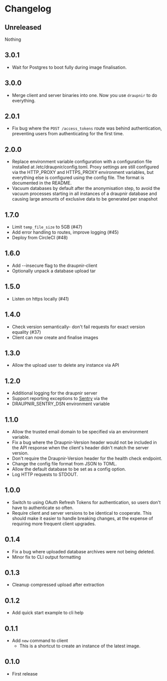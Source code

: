 Changelog
=========

Unreleased
----------

Nothing

3.0.1
-----

- Wait for Postgres to boot fully during image finalisation.

3.0.0
-----

- Merge client and server binaries into one. Now you use `draupnir` to do everything.

2.0.1
-----

- Fix bug where the `POST /access_tokens` route was behind authentication,
  preventing users from authenticating for the first time.

2.0.0
-----

- Replace environment variable configuration with a configuration file installed
  at /etc/draupnir/config.toml. Proxy settings are still configured via the
  HTTP_PROXY and HTTPS_PROXY environment variables, but everything else is
  configured using the config file. The format is documented in the README.
- Vacuum databases by default after the anonymisation step, to avoid the vacuum
  processes starting in all instances of a draupnir database and causing large
  amounts of exclusive data to be generated per snapshot

1.7.0
-----

- Limit `temp_file_size` to 5GB (#47)
- Add error handling to routes, improve logging (#45)
- Deploy from CircleCI (#48)

1.6.0
-----

- Add --insecure flag to the draupnir-client
- Optionally unpack a database upload tar

1.5.0
-----

- Listen on https locally (#41)

1.4.0
-----

- Check version semantically- don't fail requests for exact version equality (#37)
- Client can now create and finalise images

1.3.0
-----

- Allow the upload user to delete any instance via API

1.2.0
-----

- Additional logging for the draupnir server
- Support reporting exceptions to [Sentry](https://sentry.io) via the
- DRAUPNIR_SENTRY_DSN environment variable

1.1.0
-----

- Allow the trusted email domain to be specified via an environment variable.
- Fix a bug where the Draupnir-Version header would not be included in the API
  response when the client's header didn't match the server version.
- Don't require the Draupnir-Version header for the health check endpoint.
- Change the config file format from JSON to TOML.
- Allow the default database to be set as a config option.
- Log HTTP requests to STDOUT.

1.0.0
-----

- Switch to using OAuth Refresh Tokens for authentication, so users don't have
  to authenticate so often.
- Require client and server versions to be identical to cooperate. This should
  make it easier to handle breaking changes, at the expense of requiring more
  frequent client upgrades.

0.1.4
-----

- Fix a bug where uploaded database archives were not being deleted.
- Minor fix to CLI output formatting

0.1.3
-----

- Cleanup compressed upload after extraction

0.1.2
-----

- Add quick start example to cli help

0.1.1
-----

- Add `new` command to client
  - This is a shortcut to create an instance of the latest image.

0.1.0
-----

- First release
